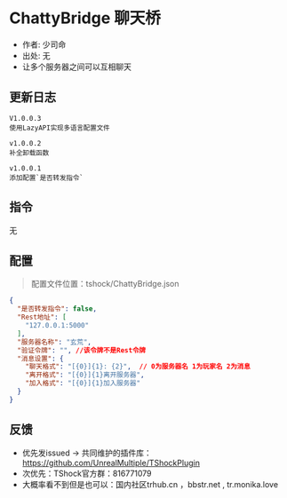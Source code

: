 # ChattyBridge 聊天桥

- 作者: 少司命
- 出处: 无
- 让多个服务器之间可以互相聊天

## 更新日志

```
V1.0.0.3
使用LazyAPI实现多语言配置文件

v1.0.0.2
补全卸载函数

v1.0.0.1
添加配置`是否转发指令`
```

## 指令

无

## 配置
> 配置文件位置：tshock/ChattyBridge.json
```json
{
  "是否转发指令": false,
  "Rest地址": [
    "127.0.0.1:5000"
  ],
  "服务器名称": "玄荒",
  "验证令牌": "", //该令牌不是Rest令牌
  "消息设置": {
    "聊天格式": "[{0}]{1}: {2}",  // 0为服务器名 1为玩家名 2为消息
    "离开格式": "[{0}]{1}离开服务器",
    "加入格式": "[{0}]{1}加入服务器"
  }
}
```
## 反馈
- 优先发issued -> 共同维护的插件库：https://github.com/UnrealMultiple/TShockPlugin
- 次优先：TShock官方群：816771079
- 大概率看不到但是也可以：国内社区trhub.cn ，bbstr.net , tr.monika.love
